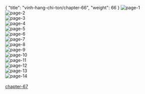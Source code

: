 { "title": "vinh-hang-chi-ton/chapter-66", "weight": 66 }
<img src="vinh-hang-chi-ton_0066_01-b4249727c72095798ec052ade33cf4fe.webp" alt="page-1" origin="http://storage.fshare.vn/Test-vechai/1514693599-Vinh-Hang-Chi-Ton-Chapter-66-Tieng-viet-hamtruyencom-ve-chai-02.jpg"><br/>
<img src="vinh-hang-chi-ton_0066_02-095d33b2b31ca4079592e2def980b65b.webp" alt="page-2" origin="http://storage.fshare.vn/Test-vechai/1514693599-Vinh-Hang-Chi-Ton-Chapter-66-Tieng-viet-hamtruyencom-ve-chai-03.jpg"><br/>
<img src="vinh-hang-chi-ton_0066_03-14bacaf06adadf426569047a98c9cd27.webp" alt="page-3" origin="http://storage.fshare.vn/Test-vechai/1514693599-Vinh-Hang-Chi-Ton-Chapter-66-Tieng-viet-hamtruyencom-ve-chai-04.jpg"><br/>
<img src="vinh-hang-chi-ton_0066_04-404ac6fafde5a73b25a3ebf79075e091.webp" alt="page-4" origin="http://storage.fshare.vn/Test-vechai/1514693599-Vinh-Hang-Chi-Ton-Chapter-66-Tieng-viet-hamtruyencom-ve-chai-05.jpg"><br/>
<img src="vinh-hang-chi-ton_0066_05-71d050957e81385a5596ceaab1645c62.webp" alt="page-5" origin="http://storage.fshare.vn/Test-vechai/1514693599-Vinh-Hang-Chi-Ton-Chapter-66-Tieng-viet-hamtruyencom-ve-chai-06.jpg"><br/>
<img src="vinh-hang-chi-ton_0066_06-921638edae5d48504dc1f1417db63f52.webp" alt="page-6" origin="http://storage.fshare.vn/Test-vechai/1514693599-Vinh-Hang-Chi-Ton-Chapter-66-Tieng-viet-hamtruyencom-ve-chai-07.jpg"><br/>
<img src="http://adx.kul.vn/www/delivery/avw.php?zoneid=263&amp;cb=1524675580&amp;n=af995ff0" alt="page-7" origin="http://adx.kul.vn/www/delivery/avw.php?zoneid=263&amp;cb=1524675580&amp;n=af995ff0"><br/>
<img src="vinh-hang-chi-ton_0066_08-4306b0293b0fd9018b7ab688b61cdf3f.webp" alt="page-8" origin="http://storage.fshare.vn/Test-vechai/1514693599-Vinh-Hang-Chi-Ton-Chapter-66-Tieng-viet-hamtruyencom-ve-chai-08.jpg"><br/>
<img src="vinh-hang-chi-ton_0066_09-cbb2e525043d2cf5d79cefd220eb5cf4.webp" alt="page-9" origin="http://storage.fshare.vn/Test-vechai/1514693599-Vinh-Hang-Chi-Ton-Chapter-66-Tieng-viet-hamtruyencom-ve-chai-09.jpg"><br/>
<img src="vinh-hang-chi-ton_0066_10-4a923de6906d459b1d63f1cc4c2bcc1c.webp" alt="page-10" origin="http://storage.fshare.vn/Test-vechai/1514693599-Vinh-Hang-Chi-Ton-Chapter-66-Tieng-viet-hamtruyencom-ve-chai-10.jpg"><br/>
<img src="vinh-hang-chi-ton_0066_11-95a788cee23d6cf5394260f2dfe3ba75.webp" alt="page-11" origin="http://storage.fshare.vn/Test-vechai/1514693599-Vinh-Hang-Chi-Ton-Chapter-66-Tieng-viet-hamtruyencom-ve-chai-11.jpg"><br/>
<img src="vinh-hang-chi-ton_0066_12-e8d5c13835fa839b054c702bb85bb67a.webp" alt="page-12" origin="http://storage.fshare.vn/Test-vechai/1514693599-Vinh-Hang-Chi-Ton-Chapter-66-Tieng-viet-hamtruyencom-ve-chai-12.jpg"><br/>
<img src="vinh-hang-chi-ton_0066_13-78fbec14f532480565c11572d1f4e39f.webp" alt="page-13" origin="http://storage.fshare.vn/Test-vechai/1514693599-Vinh-Hang-Chi-Ton-Chapter-66-Tieng-viet-hamtruyencom-ve-chai-13.jpg"><br/>
<img src="vinh-hang-chi-ton_0066_14-6cb69b9c53f7ff80f8e5ed93fb92f311.webp" alt="page-14" origin="http://storage.fshare.vn/Test-vechai/1514693599-Vinh-Hang-Chi-Ton-Chapter-66-Tieng-viet-hamtruyencom-ve-chai-14.jpg"><br/>
<br/><a class="nextchap" href="/vinh-hang-chi-ton/chapter-67">chapter-67</a>
